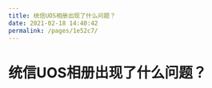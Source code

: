 ```yaml
---
title: 统信UOS相册出现了什么问题？
date: 2021-02-18 14:40:42
permalink: /pages/1e52c7/
---
```

# 统信UOS相册出现了什么问题？









